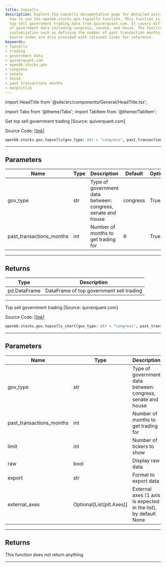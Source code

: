 ```yaml
---
title: topsells
description: Explore the topsells documentation page for detailed instructions on
  how to use the openbb.stocks.gov.topsells function. This function is used to get
  top sell government trading data from quiverquant.com. It covers different types
  of government data including congress, senate, and house. The function allows for
  customization such as defining the number of past transaction months. Samples of
  source codes are also provided with relevant links for reference.
keywords:
- topsells
- trading
- government data
- quiverquant.com
- openbb.stocks.gov
- congress
- senate
- house
- past transactions months
- matplotlib
---
```


import HeadTitle from '@site/src/components/General/HeadTitle.tsx';

<HeadTitle title="topsells - Gov - Stocks - Reference | OpenBB SDK Docs" />

import Tabs from '@theme/Tabs';
import TabItem from '@theme/TabItem';

<Tabs>
<TabItem value="model" label="Model" default>

Get top sell government trading [Source: quiverquant.com]

Source Code: [[link](https://github.com/OpenBB-finance/OpenBBTerminal/tree/main/openbb_terminal/stocks/government/quiverquant_model.py#L287)]

```python
openbb.stocks.gov.topsells(gov_type: str = "congress", past_transactions_months: int = 6)
```

---

## Parameters

| Name | Type | Description | Default | Optional |
| ---- | ---- | ----------- | ------- | -------- |
| gov_type | str | Type of government data between: congress, senate and house | congress | True |
| past_transactions_months | int | Number of months to get trading for | 6 | True |


---

## Returns

| Type | Description |
| ---- | ----------- |
| pd.DataFrame | DataFrame of top government sell trading |
---

</TabItem>
<TabItem value="view" label="Chart">

Top sell government trading [Source: quiverquant.com]

Source Code: [[link](https://github.com/OpenBB-finance/OpenBBTerminal/tree/main/openbb_terminal/stocks/government/quiverquant_view.py#L151)]

```python
openbb.stocks.gov.topsells_chart(gov_type: str = "congress", past_transactions_months: int = 6, limit: int = 10, raw: bool = False, export: str = "", external_axes: Optional[List[matplotlib.axes._axes.Axes]] = None)
```

---

## Parameters

| Name | Type | Description | Default | Optional |
| ---- | ---- | ----------- | ------- | -------- |
| gov_type | str | Type of government data between: congress, senate and house | congress | True |
| past_transactions_months | int | Number of months to get trading for | 6 | True |
| limit | int | Number of tickers to show | 10 | True |
| raw | bool | Display raw data | False | True |
| export | str | Format to export data |  | True |
| external_axes | Optional[List[plt.Axes]] | External axes (1 axis is expected in the list), by default None | None | True |


---

## Returns

This function does not return anything

---

</TabItem>
</Tabs>
